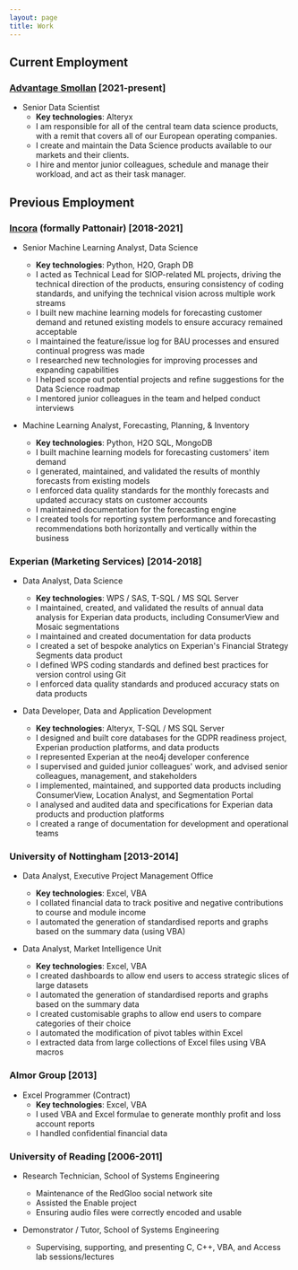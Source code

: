 ```yaml
---
layout: page
title: Work
---
```


## Current Employment
### [Advantage Smollan](http://www.advantagesmollan.com/) [2021-present]
+ Senior Data Scientist
	+ **Key technologies**: Alteryx
	+ I am responsible for all of the central team data science products, with a remit that covers all of our European operating companies.
	+ I create and maintain the Data Science products available to our markets and their clients.
	+ I hire and mentor junior colleagues, schedule and manage their workload, and act as their task manager.

## Previous Employment
### [Incora](https://www.incora.com/) (formally Pattonair) [2018-2021]
+ Senior Machine Learning Analyst, Data Science
	+ **Key technologies**: Python, H2O, Graph DB
	+ I acted as Technical Lead for SIOP-related ML projects, driving the technical direction of the products, ensuring consistency of coding standards, and unifying the technical vision across multiple work streams
	+ I built new machine learning models for forecasting customer demand and retuned existing models to ensure accuracy remained acceptable
	+ I maintained the feature/issue log for BAU processes and ensured continual progress was made
	+ I researched new technologies for improving processes and expanding capabilities
	+ I helped scope out potential projects and refine suggestions for the Data Science roadmap
	+ I mentored junior colleagues in the team and helped conduct interviews

+ Machine Learning Analyst, Forecasting, Planning, & Inventory
	+ **Key technologies**: Python, H2O SQL, MongoDB
	+ I built machine learning models for forecasting customers' item demand
	+ I generated, maintained, and validated the results of monthly forecasts from existing models 
	+ I enforced data quality standards for the monthly forecasts and updated accuracy stats on customer accounts
	+ I maintained documentation for the forecasting engine
	+ I created tools for reporting system performance and forecasting recommendations both horizontally and vertically within the business

### Experian (Marketing Services) [2014-2018]
+ Data Analyst, Data Science
	+ **Key technologies**: WPS / SAS, T-SQL / MS SQL Server
	+ I maintained, created, and validated the results of annual data analysis for Experian data products, including ConsumerView and Mosaic segmentations
	+ I maintained and created documentation for data products
	+ I created a set of bespoke analytics on Experian's Financial Strategy Segments data product
	+ I defined WPS coding standards and defined best practices for version control using Git
	+ I enforced data quality standards and produced accuracy stats on data products

+ Data Developer, Data and Application Development
	+ **Key technologies**: Alteryx, T-SQL / MS SQL Server
	+ I designed and built core databases for the GDPR readiness project, Experian production platforms, and data products
	+ I represented Experian at the neo4j developer conference
	+ I supervised and guided junior colleagues' work, and advised senior colleagues, management, and stakeholders
	+ I implemented, maintained, and supported data products including ConsumerView, Location Analyst, and Segmentation Portal
	+ I analysed and audited data and specifications for Experian data products and production platforms
	+ I created a range of documentation for development and operational teams

### University of Nottingham [2013-2014]
+ Data Analyst, Executive Project Management Office
	+ **Key technologies**: Excel, VBA
	+ I collated financial data to track positive and negative contributions to course and module income
	+ I automated the generation of standardised reports and graphs based on the summary data (using VBA)

+ Data Analyst, Market Intelligence Unit
	+ **Key technologies**: Excel, VBA
	+ I created dashboards to allow end users to access strategic slices of large datasets
	+ I automated the generation of standardised reports and graphs based on the summary data
	+ I created customisable graphs to allow end users to compare categories of their choice
	+ I automated the modification of pivot tables within Excel
	+ I extracted data from large collections of Excel files using VBA macros

### Almor Group [2013]
+ Excel Programmer (Contract)
	+ **Key technologies**: Excel, VBA
	+ I used VBA and Excel formulae to generate monthly profit and loss account reports
	+ I handled confidential financial data

### University of Reading [2006-2011]
+ Research Technician, School of Systems Engineering
	+ Maintenance of the RedGloo social network site
	+ Assisted the Enable project
	+ Ensuring audio files were correctly encoded and usable

+ Demonstrator / Tutor, School of Systems Engineering
	+ Supervising, supporting, and presenting C, C++, VBA, and Access lab sessions/lectures
